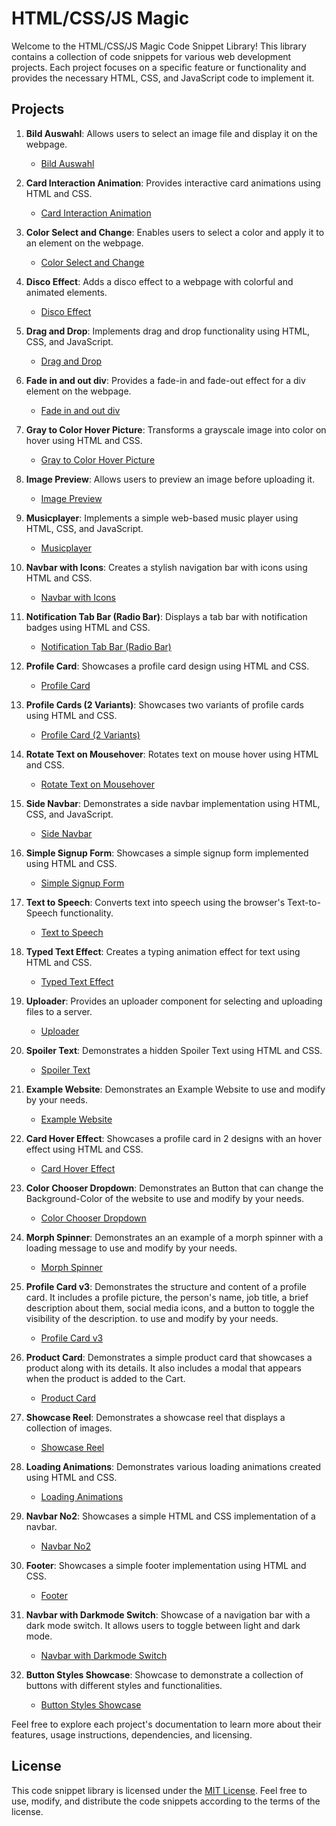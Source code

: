 # HTML/CSS/JS Magic

Welcome to the HTML/CSS/JS Magic Code Snippet Library! This library contains a collection of code snippets for various web development projects. Each project focuses on a specific feature or functionality and provides the necessary HTML, CSS, and JavaScript code to implement it.


## Projects

1. **Bild Auswahl**: Allows users to select an image file and display it on the webpage.
   - [Bild Auswahl](https://github.com/Satisfraction/html-css-js-magic/tree/main/Bild%20Auswahl)

2. **Card Interaction Animation**: Provides interactive card animations using HTML and CSS.
   - [Card Interaction Animation](https://github.com/Satisfraction/html-css-js-magic/tree/main/Card%20Interaction%20Animation)

3. **Color Select and Change**: Enables users to select a color and apply it to an element on the webpage.
   - [Color Select and Change](https://github.com/Satisfraction/html-css-js-magic/tree/main/Color%20Select%20and%20Change)

4. **Disco Effect**: Adds a disco effect to a webpage with colorful and animated elements.
   - [Disco Effect](https://github.com/Satisfraction/html-css-js-magic/tree/main/Disco%20Effect)

5. **Drag and Drop**: Implements drag and drop functionality using HTML, CSS, and JavaScript.
   - [Drag and Drop](https://github.com/Satisfraction/html-css-js-magic/tree/main/Drag%20and%20Drop)

6. **Fade in and out div**: Provides a fade-in and fade-out effect for a div element on the webpage.
   - [Fade in and out div](https://github.com/Satisfraction/html-css-js-magic/tree/main/Fade%20in%20and%20out%20div)

7. **Gray to Color Hover Picture**: Transforms a grayscale image into color on hover using HTML and CSS.
   - [Gray to Color Hover Picture](https://github.com/Satisfraction/html-css-js-magic/tree/main/Gray%20to%20Color%20Hover%20Picture)

8. **Image Preview**: Allows users to preview an image before uploading it.
   - [Image Preview](https://github.com/Satisfraction/html-css-js-magic/tree/main/Image%20Preview)

9. **Musicplayer**: Implements a simple web-based music player using HTML, CSS, and JavaScript.
   - [Musicplayer](https://github.com/Satisfraction/html-css-js-magic/tree/main/Musicplayer)

10. **Navbar with Icons**: Creates a stylish navigation bar with icons using HTML and CSS.
    - [Navbar with Icons](https://github.com/Satisfraction/html-css-js-magic/tree/main/Navbar%20with%20Icons)

11. **Notification Tab Bar (Radio Bar)**: Displays a tab bar with notification badges using HTML and CSS.
    - [Notification Tab Bar (Radio Bar)](https://github.com/Satisfraction/html-css-js-magic/tree/main/Notification%20Tab%20Bar%20(Radio%20Bar))

12. **Profile Card**: Showcases a profile card design using HTML and CSS.
    - [Profile Card](https://github.com/Satisfraction/html-css-js-magic/tree/main/Profile%20Card)

13. **Profile Cards (2 Variants)**: Showcases two variants of profile cards using HTML and CSS.
    - [Profile Card (2 Variants)](https://github.com/Satisfraction/html-css-js-magic/tree/main/Profile%20Card%20(2%20Variants))

14. **Rotate Text on Mousehover**: Rotates text on mouse hover using HTML and CSS.
    - [Rotate Text on Mousehover](https://github.com/Satisfraction/html-css-js-magic/tree/main/Rotate%20Text%20on%20Mousehover)

15. **Side Navbar**: Demonstrates a side navbar implementation using HTML, CSS, and JavaScript.
    - [Side Navbar](https://github.com/Satisfraction/html-css-js-magic/tree/main/Side%20Navbar)

16. **Simple Signup Form**: Showcases a simple signup form implemented using HTML and CSS.
    - [Simple Signup Form](https://github.com/Satisfraction/html-css-js-magic/tree/main/Simple%20Signup%20Form)

17. **Text to Speech**: Converts text into speech using the browser's Text-to-Speech functionality.
    - [Text to Speech](https://github.com/Satisfraction/html-css-js-magic/tree/main/Text%20to%20Speech)

18. **Typed Text Effect**: Creates a typing animation effect for text using HTML and CSS.
    - [Typed Text Effect](https://github.com/Satisfraction/html-css-js-magic/tree/main/Typed%20Text%20Effect)

19. **Uploader**: Provides an uploader component for selecting and uploading files to a server.
    - [Uploader](https://github.com/Satisfraction/html-css-js-magic/tree/main/Uploader)

20. **Spoiler Text**: Demonstrates a hidden Spoiler Text using HTML and CSS.
    - [Spoiler Text](https://github.com/Satisfraction/html-css-js-magic/tree/main/Spoiler%20Text)

21. **Example Website**: Demonstrates an Example Website to use and modify by your needs.
    - [Example Website](https://github.com/Satisfraction/html-css-js-magic/tree/main/Example%20Website)

22. **Card Hover Effect**: Showcases a profile card in 2 designs with an hover effect using HTML and CSS.
    - [Card Hover Effect](https://github.com/Satisfraction/html-css-js-magic/tree/main/Card%20Hover%20Effect)

23. **Color Chooser Dropdown**: Demonstrates an Button that can change the Background-Color of the website to use and modify by your needs.
    - [Color Chooser Dropdown](https://github.com/Satisfraction/html-css-js-magic/tree/main/Color%20Chooser%20Dropdown)

24. **Morph Spinner**: Demonstrates an an example of a morph spinner with a loading message to use and modify by your needs.
    - [Morph Spinner](https://github.com/Satisfraction/html-css-js-magic/tree/main/Morph%20Spinner)

25. **Profile Card v3**: Demonstrates the structure and content of a profile card. It includes a profile picture, the person's name, 
    job title, a brief description about them, social media icons, and a button to toggle the visibility of the description. to use and modify by your needs.
    - [Profile Card v3](https://github.com/Satisfraction/html-css-js-magic/tree/main/Profile%20Card%20v3)

26. **Product Card**: Demonstrates a simple product card that showcases a product along with its details. It also includes a modal that appears when the product is added to the Cart.
    - [Product Card](https://github.com/Satisfraction/html-css-js-magic/tree/main/Product%20Card)

27. **Showcase Reel**: Demonstrates a showcase reel that displays a collection of images.
    - [Showcase Reel](https://github.com/Satisfraction/html-css-js-magic/tree/main/Showcase%20Reel)

28. **Loading Animations**: Demonstrates various loading animations created using HTML and CSS.
    - [Loading Animations](https://github.com/Satisfraction/html-css-js-magic/tree/main/Loading%20Animations)

29. **Navbar No2**: Showcases a simple HTML and CSS implementation of a navbar.
    - [Navbar No2](https://github.com/Satisfraction/html-css-js-magic/tree/main/Navbar%20No2)

30. **Footer**: Showcases a simple footer implementation using HTML and CSS.
    - [Footer](https://github.com/Satisfraction/html-css-js-magic/tree/main/Footer)

31. **Navbar with Darkmode Switch**: Showcase of a navigation bar with a dark mode switch. It allows users to toggle between light and dark mode.
    - [Navbar with Darkmode Switch](https://github.com/Satisfraction/html-css-js-magic/tree/main/Navbar%20with%20Darkmode%20Switch)

32. **Button Styles Showcase**: Showcase to demonstrate a collection of buttons with different styles and functionalities.
    - [Button Styles Showcase](https://github.com/Satisfraction/html-css-js-magic/tree/main/Button%20Styles%20Showcase)

Feel free to explore each project's documentation to learn more about their features, usage instructions, dependencies, and licensing.

## License

This code snippet library is licensed under the [MIT License](LICENSE). Feel free to use, modify, and distribute the code snippets according to the terms of the license.
